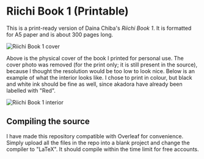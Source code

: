 # Riichi Book 1 (Printable)
This is a print-ready version of Daina Chiba's *Riichi Book 1*. It is formatted for A5 paper and is about 300 pages long.

![Riichi Book 1 cover](https://i.imgur.com/3jzc301.jpg)

Above is the physical cover of the book I printed for personal use. The cover photo was removed (for the print only; it is still present in the source), because I thought the resolution would be too low to look nice. Below is an example of what the interior looks like. I chose to print in colour, but black and white ink should be fine as well, since akadora have already been labelled with "Red".

![Riichi Book 1 interior](https://i.imgur.com/dk0fh4V.jpg)

## Compiling the source
I have made this repository compatible with Overleaf for convenience. Simply upload all the files in the repo into a blank project and change the compiler to "LaTeX". It should compile within the time limit for free accounts.
